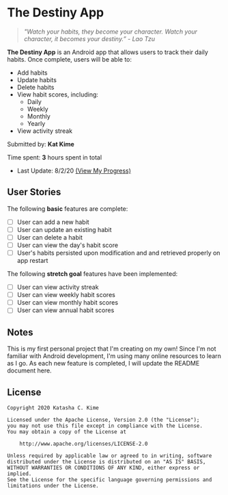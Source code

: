 # The Destiny App

> *"Watch your habits, they become your character. Watch your character, it becomes your destiny.” - Lao Tzu*

**The Destiny App** is an Android app that allows users to track their daily habits. Once complete, users will be able to:
 - Add habits
 - Update habits
 - Delete habits
 - View habit scores, including:
    - Daily
    - Weekly
    - Monthly
    - Yearly
 - View activity streak

Submitted by: **Kat Kime**

Time spent: **3** hours spent in total
  - Last Update: 8/2/20 [(View My Progress)](https://twitter.com/katexcellence/status/1289978879830970369)

## User Stories

The following **basic** features are complete:

* [ ] User can add a new habit
* [ ] User can update an existing habit
* [ ] User can delete a habit
* [ ] User can view the day's habit score
* [ ] User's habits persisted upon modification and and retrieved properly on app restart

The following **stretch goal** features have been implemented:
* [ ] User can view activity streak
* [ ] User can view weekly habit scores
* [ ] User can view monthly habit scores
* [ ] User can view annual habit scores

## Notes

This is my first personal project that I'm creating on my own! Since I'm not familiar with Android development, I'm using many online resources to learn as I go. As each new feature is completed, I will update the README document here.

## License

    Copyright 2020 Katasha C. Kime

    Licensed under the Apache License, Version 2.0 (the "License");
    you may not use this file except in compliance with the License.
    You may obtain a copy of the License at

        http://www.apache.org/licenses/LICENSE-2.0

    Unless required by applicable law or agreed to in writing, software
    distributed under the License is distributed on an "AS IS" BASIS,
    WITHOUT WARRANTIES OR CONDITIONS OF ANY KIND, either express or implied.
    See the License for the specific language governing permissions and
    limitations under the License.
